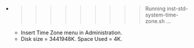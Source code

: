 * >>>>>>>>> Running inst-std-system-time-zone.sh ...
  * Insert Time Zone menu in Administration.
  * Disk size = 3441948K. Space Used = 4K.
